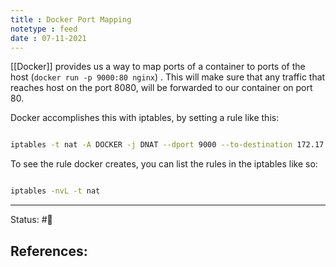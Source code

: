 ```yaml
---
title : Docker Port Mapping
notetype : feed
date : 07-11-2021
---
```


[[Docker]] provides us a way to map ports of a container to ports of the host (`docker run -p 9000:80 nginx`) . This will make sure that any traffic that reaches host on the port 8080, will be forwarded to our container on port 80.

Docker accomplishes this with iptables, by setting a rule like this:

```bash

iptables -t nat -A DOCKER -j DNAT --dport 9000 --to-destination 172.17.0.3:80


```


To see the rule docker creates, you can list the rules in the iptables like so:

```bash

iptables -nvL -t nat

```


-----

Status: #🌲 

References:
- 
